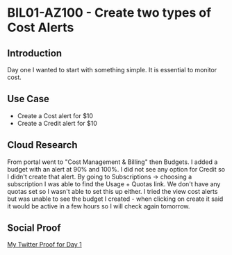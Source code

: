 <!-- This template removes the micro tutorial for a quicker post and removes images for a full template check out the 000-DAY-ARTICLE-LONG-TEMPLATE.MD-->


# BIL01-AZ100 - Create two types of Cost Alerts

## Introduction

Day one I wanted to start with something simple. It is essential to monitor cost.

## Use Case

* Create a Cost alert for $10
* Create a Credit alert for $10

## Cloud Research

From portal went to "Cost Management & Billing" then Budgets. I added a budget with an alert at 90% and 100%. I did not see
any option for Credit so I didn't create that alert.  By going to Subscriptions -> choosing a subscription I was able
to find the Usage + Quotas link.  We don't have any quotas set so I wasn't able to set this up either. I tried
the view cost alerts but was unable to see the budget I created - when clicking on create it said it would be
active in a few hours so I will check again tomorrow.

## Social Proof

[My Twitter Proof for Day 1](https://twitter.com/stlwebmaster/status/1303464377002209280?s=21)
